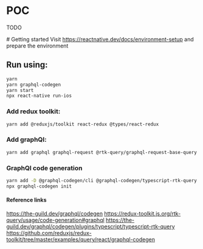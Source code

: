 # POC

TODO

# Getting started
Visit https://reactnative.dev/docs/environment-setup and prepare the environment

## Run using:
```bash
yarn
yarn graphql-codegen
yarn start
npx react-native run-ios
```

### Add redux toolkit:
```bash
yarn add @reduxjs/toolkit react-redux @types/react-redux
```

### Add graphQl:
```bash
yarn add graphql graphql-request @rtk-query/graphql-request-base-query
```

### GraphQl code generation
```bash
yarn add -D @graphql-codegen/cli @graphql-codegen/typescript-rtk-query @graphql-codegen/typescript-operations @graphql-codegen/near-operation-file-preset
npx graphql-codegen init
```
#### Reference links
https://the-guild.dev/graphql/codegen
https://redux-toolkit.js.org/rtk-query/usage/code-generation#graphql
https://the-guild.dev/graphql/codegen/plugins/typescript/typescript-rtk-query
https://github.com/reduxjs/redux-toolkit/tree/master/examples/query/react/graphql-codegen
